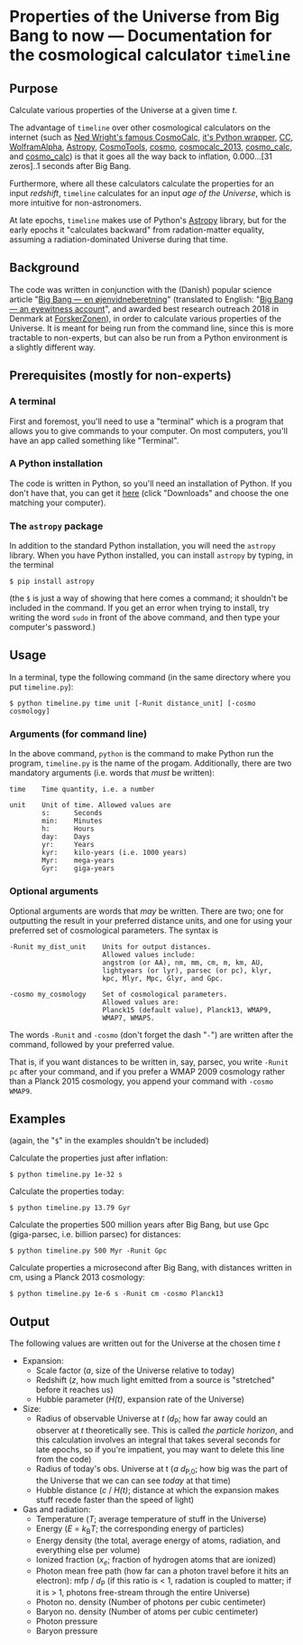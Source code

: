 # Properties of the Universe from Big Bang to now &mdash; Documentation for the cosmological calculator `timeline`
  
## Purpose

Calculate various properties of the Universe at a given time *t*.

The advantage of `timeline` over other cosmological calculators on the internet (such as
[Ned Wright's famous CosmoCalc](http://www.astro.ucla.edu/~wright/CosmoCalc.html),
[it's Python wrapper](http://cxc.harvard.edu/contrib/cosmocalc/),
[CC](https://home.fnal.gov/~gnedin/cc/),
[WolframAlpha](https://www.wolframalpha.com),
[Astropy](http://www.astropy.org),
[CosmoTools](http://www.bo.astro.it/~cappi/cosmotools),
[cosmo](http://faraday.uwyo.edu/~chip/misc/Cosmo2/cosmo.cgi),
[cosmocalc_2013](http://www.einsteins-theory-of-relativity-4engineers.com/cosmocalc_2013.htm),
[cosmo_calc](http://www.oa-roma.inaf.it/zappacosta/cosmo_calc.html), and
[cosmo_calc](http://srini.ph.unimelb.edu.au/cosmo_calc.php))
is that it goes all the way back to inflation, 0.000...[31 zeros]..1 seconds after Big Bang.

Furthermore, where all these calculators calculate the properties for an input *redshift*, `timeline` calculates for an input *age of the Universe*, which is more intuitive for non-astronomers.

At late epochs, `timeline` makes use of Python's [Astropy](http://www.astropy.org) library, but for the early epochs it "calculates backward" from radation-matter equality, assuming a radiation-dominated Universe during that time.


## Background

The code was written in conjunction with the (Danish) popular science article "[Big Bang &mdash; en øjenvidneberetning](https://videnskab.dk/naturvidenskab/big-bang-en-oejenvidneberetning)" (translated to English: "[Big Bang &mdash; an eyewitness account](http://sciencenordic.com/big-bang-–-eyewitness-account)", and awarded best research outreach 2018 in Denmark at [ForskerZonen](https://videnskab.dk/forskerzonen)), in order to calculate various properties of the Universe. It is meant for being run from the command line, since this is more tractable to non-experts, but can also be run from a Python environment is a slightly different way.

## Prerequisites (mostly for non-experts)

### A terminal
First and foremost, you'll need to use a "terminal" which is a program that allows you to give commands to your computer. On most computers, you'll have an app called something like "Terminal".

### A Python installation
The code is written in Python, so you'll need an installation of Python. If you don't have that, you can get it [here](https://www.python.org) (click "Downloads" and choose the one matching your computer).

### The `astropy` package
In addition to the standard Python installation, you will need the `astropy` library.  When you have Python installed, you can install `astropy` by typing, in the terminal

```
$ pip install astropy
```
(the `$` is just a way of showing that here comes a command; it shouldn't be included in the command. If you get an error when trying to install, try writing the word `sudo` in front of the above command, and then type your computer's password.)

<!-- ## Usage from the command line: -->

## Usage

In a terminal, type the following command (in the same directory where you put `timeline.py`):

    $ python timeline.py time unit [-Runit distance_unit] [-cosmo cosmology]

### Arguments (for command line)

In the above command, `python` is the command to make Python run the program, `timeline.py` is the name of the progam. Additionally, there are two mandatory arguments (i.e. words that *must* be written):

    time    Time quantity, i.e. a number

    unit    Unit of time. Allowed values are
            s:      Seconds
            min:    Minutes
            h:      Hours
            day:    Days
            yr:     Years
            kyr:    kilo-years (i.e. 1000 years)
            Myr:    mega-years
            Gyr:    giga-years

### Optional arguments

Optional arguments are words that *may* be written. There are two; one for outputting the result in your preferred distance units, and one for using your preferred set of cosmological parameters. The syntax is

    -Runit my_dist_unit    Units for output distances.
                           Allowed values include:
                           angstrom (or AA), nm, mm, cm, m, km, AU,
                           lightyears (or lyr), parsec (or pc), klyr,
                           kpc, Mlyr, Mpc, Glyr, and Gpc.

    -cosmo my_cosmology    Set of cosmological parameters.
                           Allowed values are:
                           Planck15 (default value), Planck13, WMAP9,
                           WMAP7, WMAP5.

The words `-Runit` and `-cosmo` (don't forget the dash "`-`") are written after the command, followed by your preferred value.

That is, if you want distances to be written in, say, parsec, you write `-Runit pc` after your command, and if you prefer a WMAP 2009 cosmology rather than a Planck 2015 cosmology, you append your command with `-cosmo WMAP9`.



## Examples

(again, the "`$`" in the examples shouldn't be included)

Calculate the properties just after inflation:

    $ python timeline.py 1e-32 s

Calculate the properties today:

    $ python timeline.py 13.79 Gyr

Calculate the properties 500 million years after Big Bang, but use Gpc
(giga-parsec, i.e. billion parsec) for distances:

    $ python timeline.py 500 Myr -Runit Gpc

Calculate properties a microsecond after Big Bang, with distances written in
cm, using a Planck 2013 cosmology:

    $ python timeline.py 1e-6 s -Runit cm -cosmo Planck13

<!--

## Usage from a Python environment

Instead of typing the command directly in the terminal, you can give the
command 

    $ python

to start a "Python interpreter". Now you're "inside" Python. Here you should
first give the commands 

    >>> from astropy import units as u
    >>> import timeline

where now the "`>>>`" shouldn't be included.

The general syntax for running the code is

    >>> timeline.uniProp(time*unit [,Runit=my_dist_unit] [cosmo=my_cosmology])

and the four examples above can then be executed with

`>>> timeline.uniProp(1e-32*u.s)`

`>>> timeline.uniProp(13.79*u.Gyr)`

`>>> timeline.uniProp(500*u.Myr, Runit=u.Gpc)`

and

    >>> from astropy.cosmology import Planck15
    >>> timeline.uniProp(1e-6*u.s, Runit=u.cm, cosmo=Planck13)`

-->


## Output

The following values are written out for the Universe at the chosen time *t*

* Expansion:
  - Scale factor (*a*, size of the Universe relative to today)
  - Redshift (*z*, how much light emitted from a source is "stretched" before it reaches us)
  - Hubble parameter (*H(t)*, expansion rate of the Universe)
* Size:
  - Radius of observable Universe at *t* (*d*<sub>P</sub>; how far away could an
    observer at *t* theoretically see. This is called *the particle horizon*,
    and this calculation involves an integral that takes several seconds for
    late epochs, so if you're impatient, you may want to delete this line from
    the code)
  - Radius of today's obs. Universe at t (*a d*<sub>P,0</sub>; how big was the
    part of the Universe that we can can see *today* at that time)
  - Hubble distance (*c* / *H(t)*; distance at which the expansion makes stuff
    recede faster than the speed of light)
* Gas and radiation:
  - Temperature (*T*; average temperature of stuff in the Universe)
  - Energy (*E* = *k*<sub>B</sub>*T*; the corresponding energy of particles)
  - Energy density (the total, average energy of atoms, radiation, and everything
    else per volume)
  - Ionized fraction (*x<sub>e</sub>*; fraction of hydrogen atoms that are ionized)
  - Photon mean free path (how far can a photon travel before it hits an electron): mfp / *d*<sub>P</sub> (if this ratio is < 1, radation is coupled to matter;
      if it is > 1, photons free-stream through the entire Universe)
  - Photon no. density (Number of photons per cubic centimeter)
  - Baryon no. density (Number of atoms per cubic centimeter)
  - Photon pressure
  - Baryon pressure
